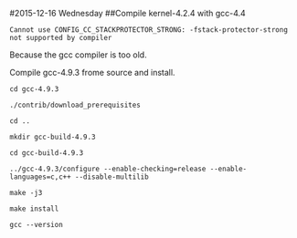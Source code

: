 #2015-12-16 Wednesday
##Compile kernel-4.2.4 with gcc-4.4

`Cannot use CONFIG_CC_STACKPROTECTOR_STRONG: -fstack-protector-strong not supported by compiler`

Because the gcc compiler is too old.

Compile gcc-4.9.3 frome source and install.

	cd gcc-4.9.3

	./contrib/download_prerequisites

	cd ..

	mkdir gcc-build-4.9.3

	cd gcc-build-4.9.3
	
	../gcc-4.9.3/configure --enable-checking=release --enable-languages=c,c++ --disable-multilib

	make -j3
	
	make install

	gcc --version

##
